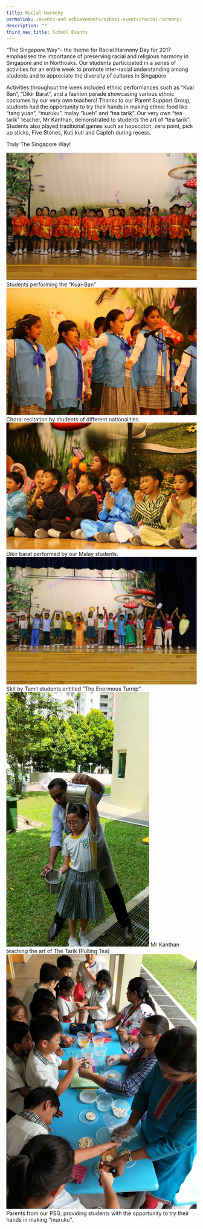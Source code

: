 ```yaml
---
title: Racial Harmony
permalink: /events-and-achievements/school-events/racial-harmony/
description: ""
third_nav_title: School Events
---
```

“The Singapore Way”– the theme for Racial Harmony Day for 2017 emphasised the importance of preserving racial and religious harmony in Singapore and in Northoaks. Our students participated in a series of activities for an entire week to promote inter-racial understanding among students and to appreciate the diversity of cultures in Singapore 

Activities throughout the week included ethnic performances such as “Kuai Ban”, “Dikir Barat”, and a fashion parade showcasing various ethnic costumes by our very own teachers! Thanks to our Parent Support Group, students had the opportunity to try their hands in making ethnic food like “tang yuan”, “muruku”, malay “kueh” and “tea tarik”. Our very own “tea tarik" teacher, Mr Kanthan, demonstrated to students the art of “tea tarik”. Students also played traditional games such as hopscotch, zero point, pick up sticks, Five Stones, Kuti kuti and Capteh during recess. 

Truly The Singapore Way!

![](/images/rhd1.jpg)
Students performing the “Kuai-Ban”
![](/images/rhd2.jpg)
Choral recitation by students of different nationalities.
![](/images/rhd3.jpg)
Dikir barat performed by our Malay students.
![](/images/rhd4.jpg)
Skit by Tamil students entitled “The Enormous Turnip”
![](/images/rhd5.jpg)
Mr Kanthan teaching the art of The Tarik (Pulling Tea)
![](/images/rhd6.jpg)
Parents from our PSG, providing students with the opportunity to try their hands in making “muruku”.